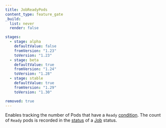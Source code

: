 ```yaml
---
title: JobReadyPods
content_type: feature_gate
_build:
  list: never
  render: false

stages:
  - stage: alpha 
    defaultValue: false
    fromVersion: "1.23"
    toVersion: "1.23"
  - stage: beta
    defaultValue: true
    fromVersion: "1.24"  
    toVersion: "1.28" 
  - stage: stable
    defaultValue: true
    fromVersion: "1.29"  
    toVersion: "1.30"

removed: true
---
```

Enables tracking the number of Pods that have a `Ready`
[condition](/docs/concepts/workloads/pods/pod-lifecycle/#pod-conditions).
The count of `Ready` pods is recorded in the
[status](/docs/reference/kubernetes-api/workload-resources/job-v1/#JobStatus)
of a [Job](/docs/concepts/workloads/controllers/job) status.
